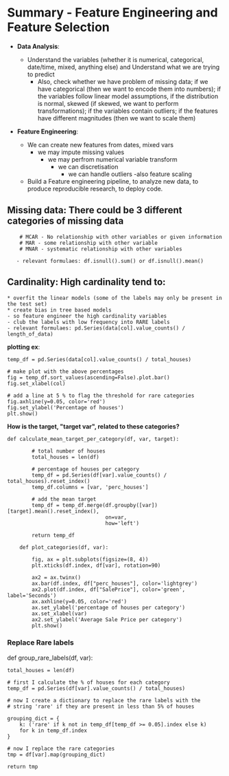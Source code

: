 # Summary - Feature Engineering and Feature Selection
* **Data Analysis**: 
    - Understand the variables (whether it is numerical, categorical, date/time, mixed, anything else) and Understand what we are trying to predict
        -  Also, check whether we have problem of missing data; if we have categorical (then we want to encode them into numbers); if the variables follow linear model assumptions, if the distribution is normal, skewed (if skewed, we want to perform transformations); if the variables contain outliers; if the features have different magnitudes (then we want to scale them)
    
*  **Feature Engineering**: 
    - We can create new features from dates, mixed vars
        -   we may impute missing values
            - we may perfrom numerical variable transform  
                -  we can discretisation
                    - we can handle outliers
                        -also feature scaling
    - Build a Feature engineering pipeline, to analyze new data, to produce reproducible research, to deploy code.


 ## Missing data: There could be 3 different categories of missing data
        # MCAR - No relationship with other variables or given information
        # MAR - some relationship with other variable
        # MNAR - systematic relationship with other variables

       - relevant formulaes: df.isnull().sum() or df.isnull().mean()

## Cardinality: High cardinality tend to:
    * overfit the linear models (some of the labels may only be present in the test set)
    * create bias in tree based models 
    - so feature engineer the high cardinality variables
    - club the labels with low frequency into RARE labels
    - relevant formulaes: pd.Series(data[col].value_counts() / length_of_data)

**plotting ex**:

    temp_df = pd.Series(data[col].value_counts() / total_houses)

    # make plot with the above percentages
    fig = temp_df.sort_values(ascending=False).plot.bar()
    fig.set_xlabel(col)

    # add a line at 5 % to flag the threshold for rare categories
    fig.axhline(y=0.05, color='red')
    fig.set_ylabel('Percentage of houses')
    plt.show()

**How is the target, "target var", related to these categories?**

    def calculate_mean_target_per_category(df, var, target):

            # total number of houses
            total_houses = len(df)

            # percentage of houses per category
            temp_df = pd.Series(df[var].value_counts() / total_houses).reset_index()
            temp_df.columns = [var, 'perc_houses']

            # add the mean target
            temp_df = temp_df.merge(df.groupby([var])[target].mean().reset_index(),
                                    on=var,
                                    how='left')

            return temp_df

        def plot_categories(df, var):
            
            fig, ax = plt.subplots(figsize=(8, 4))
            plt.xticks(df.index, df[var], rotation=90)

            ax2 = ax.twinx()
            ax.bar(df.index, df["perc_houses"], color='lightgrey')
            ax2.plot(df.index, df["SalePrice"], color='green', label='Seconds')
            ax.axhline(y=0.05, color='red')
            ax.set_ylabel('percentage of houses per category')
            ax.set_xlabel(var)
            ax2.set_ylabel('Average Sale Price per category')
            plt.show()

### Replace Rare labels
        
def group_rare_labels(df, var):

    total_houses = len(df)

    # first I calculate the % of houses for each category
    temp_df = pd.Series(df[var].value_counts() / total_houses)

    # now I create a dictionary to replace the rare labels with the
    # string 'rare' if they are present in less than 5% of houses

    grouping_dict = {
        k: ('rare' if k not in temp_df[temp_df >= 0.05].index else k)
        for k in temp_df.index
    }

    # now I replace the rare categories
    tmp = df[var].map(grouping_dict)

    return tmp

